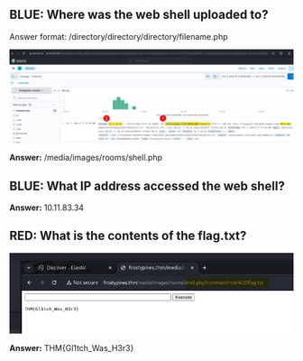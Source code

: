 ## BLUE: Where was the web shell uploaded to?

Answer format: /directory/directory/directory/filename.php

![Elastic overview](./elastic_overview.png)

**Answer:** /media/images/rooms/shell.php

## BLUE: What IP address accessed the web shell?

**Answer:** 10.11.83.34

## RED: What is the contents of the flag.txt?

![Flag](./flag.png)

**Answer:** THM{Gl1tch_Was_H3r3}